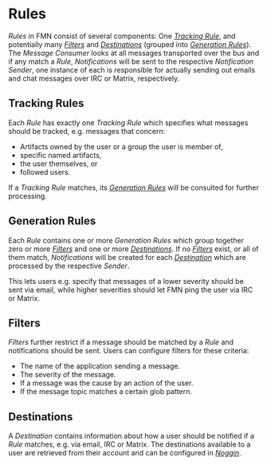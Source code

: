 # Rules

*Rules* in FMN consist of several components: One [*Tracking Rule*](#tracking-rules), and
potentially many [*Filters*](#filters) and [*Destinations*](#destinations) (grouped into
[*Generation Rules*](#generation-rules)). The *Message Consumer* looks at all messages transported
over the bus and if any match a *Rule*, *Notifications* will be sent to the respective *Notification
Sender*, one instance of each is responsible for actually sending out emails and chat messages over
IRC or Matrix, respectively.

## Tracking Rules

Each *Rule* has exactly one *Tracking Rule* which specifies what messages should be tracked, e.g.
messages that concern:

* Artifacts owned by the user or a group the user is member of,
* specific named artifacts,
* the user themselves, or
* followed users.

If a *Tracking Rule* matches, its [*Generation Rules*](#generation-rules) will be consulted for
further processing.

## Generation Rules

Each *Rule* contains one or more *Generation Rules* which group together zero or more
[*Filters*](#filters) and one or more [*Destinations*](#destinations). If no [*Filters*](#filters)
exist, or all of them match, *Notifications* will be created for each [*Destination*](#destinations)
which are processed by the respective *Sender*.

This lets users e.g. specify that messages of a lower severity should be sent via email, while
higher severities should let FMN ping the user via IRC or Matrix.

## Filters

*Filters* further restrict if a message should be matched by a *Rule* and notifications should be
sent. Users can configure filters for these criteria:

* The name of the application sending a message.
* The severity of the message.
* If a message was the cause by an action of the user.
* If the message topic matches a certain glob pattern.

## Destinations

A *Destination* contains information about how a user should be notified if a *Rule* matches, e.g.
via email, IRC or Matrix. The destinations available to a user are retrieved from their account and
can be configured in [*Noggin*](https://accounts.fedoraproject.org).

